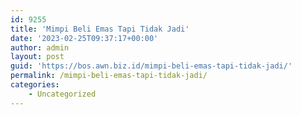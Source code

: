 ```yaml
---
id: 9255
title: 'Mimpi Beli Emas Tapi Tidak Jadi'
date: '2023-02-25T09:37:17+00:00'
author: admin
layout: post
guid: 'https://bos.awn.biz.id/mimpi-beli-emas-tapi-tidak-jadi/'
permalink: /mimpi-beli-emas-tapi-tidak-jadi/
categories:
    - Uncategorized
---
```


